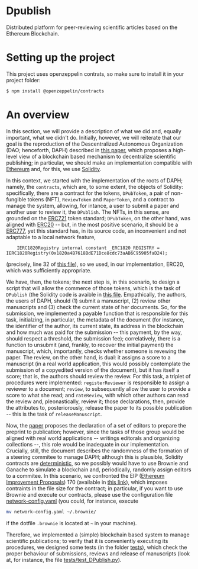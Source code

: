 # Dpublish
Distributed platform for peer-reviewing scientific articles based on the Ethereum Blockchain.

# Setting up the project

This project uses openzeppelin contrats, so make sure to install it in your project folder:

```bash
$ npm install @openzeppelin/contracts
```

# An overview 

In this section, we will provide a description of what we did and, equally important, what we didn't do. Initially, however, we will reiterate that our goal is the reproduction of the Descentralized Autonomous Organization (DAO; henceforth, DAPH) described in [this paper](https://www.arca.fiocruz.br/handle/icict/41380), which proposes a high-level view of a blockchain based mechanism to decentralize scientific publishing; in particular, we should make an implementation compatible with [Ethereum](https://ethereum.org/en/) and, for this, we use [Solidity](https://docs.soliditylang.org/en/v0.8.10/). 

In this context, we started with the implementation of the roots of DAPH; namely, the `contracts`, which are, to some extent, the objects of Solidity: specifically, there are a contract for the tokens, `DPubToken`, a pair of non-fungible tokens (NFT), `ReviewToken` and `PaperToken`, and a contract to manage the system, allowing, for intance, a user to submit a paper and another user to review it, the `DPublish`. The NFTs, in this sense, are grounded on the [ERC721](https://ethereum.org/en/developers/docs/standards/tokens/erc-721/) token standard; `DPubToken`, on the other hand, was aligned with [ERC20](https://ethereum.org/en/developers/docs/standards/tokens/erc-20/) -- but, in the most positive scenario, it should be a [ERC777](https://ethereum.org/en/developers/docs/standards/tokens/erc-777/), yet this standard has, in its source code, an inconvenient and not adaptable to a local network feature, 

```sol 
    IERC1820Registry internal constant _ERC1820_REGISTRY = IERC1820Registry(0x1820a4B7618BdE71Dce8cdc73aAB6C95905faD24);
```

(precisely, line 32 of [this file](https://github.com/OpenZeppelin/openzeppelin-contracts/blob/master/contracts/token/ERC777/ERC777.sol)), so we used, in our implementation, ERC20, which was sufficiently appropriate. 

We have, then, the tokens; the next step is, in this scenario, to design a script that will allow the commerce of those tokens, which is the task of `DPublish` (the Solidity code is avaible in [this file](./contracts/DPublish.sol). Empathically, the authors, the users of DAPH, should (1) submit a manuscript, (2) review other manuscripts and (3) check the current state of her documents. So, for the submission, we implemented a payable function that is responsible for this task, initialzing, in particular, the metadata of the document (for instance, the identifier of the author, its current state, its address in the blockchain and how much was paid for the submission -- this payment, by the way, should respect a threshold, the submission fee); correlatively, there is a function to unsubmit (and, frankly, to recover the initial payment) the manuscript, which, importantly, checks whether someone is revewing the paper. The review, on the other hand, is dual: it assigns a score to a manuscript (in a real world application, this would possibly contemplate the submission of a copyedited version of the document), but it has itself a score; that is, the authors should review the review. For this task, a triplet of procedures were implemented: `registerReviewer` is responsible to assign a reviewer to a document; `review`, to subsequently allow the user to provide a score to what she read; and `rateReview`, with which other authors can read the review and, pleonastically, review it; those declarations, then, provide the attributes to, posteriorously, release the paper to its possible publication -- this is the task of `releaseManuscript`. 

Now, the [paper](https://www.arca.fiocruz.br/handle/icict/41380) proposes the declaration of a set of editors to prepare the preprint to publication; however, since the tasks of those group would be aligned with real world applications -- writings editorals and organizing collections --, this role would be inadequate in our implementation. Crucially, still, the document describes the randomness of the formation of a steering commitee to manage DAPH; although this is plausible, Solidity contracts are [deterministic](https://stackoverflow.com/questions/48848948/how-to-generate-a-random-number-in-solidity), so we possibly would have to use Brownie and Ganache to simulate a blockchain and, periodically, randomly assign editors to a commitee. In this scenario, we confronted the EIP ([Ethereum Improvement Proposals](https://github.com/ethereum/EIPs)) 170 (available in [this link](https://github.com/ethereum/EIPs/blob/master/EIPS/eip-170.md)), which imposes contraints in the file size for the contract; in particular, if you want to use Brownie and execute our contracts, please use the configuration file [network-config.yaml](./network-config.yaml) (you could, for instance, execute 

```sh 
mv network-config.yaml ~/.brownie/ 
``` 

if the dotfile `.brownie` is located at `~` in your machine). 

Therefore, we implemented a (simple) blockchain based system to manage scientific publications; to verify that it is conveniently executing its procedures, we designed some tests (in the folder [tests](./tests/)), which check the proper behaviour of submissions, reviews and release of manuscripts (look at, for instance, the file [tests/test_DPublish.py](./tests/test_DPublish.py)).



